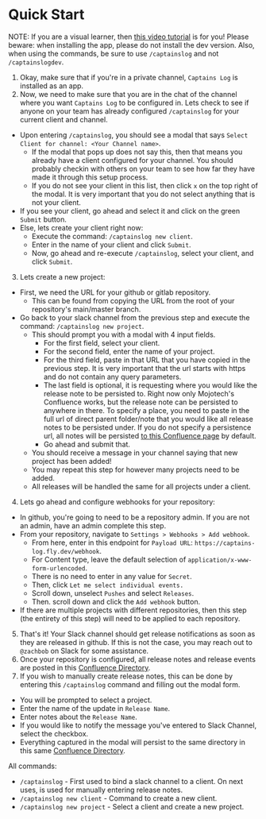 # Quick Start
NOTE: If you are a visual learner, then [this video tutorial](https://drive.google.com/file/d/1MbDeYRkuqv6KYRNZczgikMwOvgryeeLP/view?usp=sharing) is for you! Please beware: when installing the app, please do not install the dev version. Also, when using the commands, be sure to use `/captainslog` and not `/captainslogdev`.

1. Okay, make sure that if you're in a private channel, `Captains Log` is installed as an app.
2. Now, we need to make sure that you are in the chat of the channel where you want `Captains Log` to be configured in. Lets check to see if anyone on your team has already configured `/captainslog` for your current client and channel.
- Upon entering `/captainslog`, you should see a modal that says `Select Client for channel: <Your Channel name>`.
  - If the modal that pops up does not say this, then that means you already have a client configured for your channel. You should probably checkin with others on your team to see how far they have made it through this setup process.
  - If you do not see your client in this list, then click `x` on the top right of the modal. It is very important that you do not select anything that is not your client.
- If you see your client, go ahead and select it and click on the green `Submit` button.
- Else, lets create your client right now:
  - Execute the command: `/captainslog new client`.
  - Enter in the name of your client and click `Submit`.
  - Now, go ahead and re-execute `/captainslog`, select your client, and click `Submit`.
3. Lets create a new project:
- First, we need the URL for your github or gitlab repository.
  - This can be found from copying the URL from the root of your repository's main/master branch.
- Go back to your slack channel from the previous step and execute the command: `/captainslog new project`.
  - This should prompt you with a modal with 4 input fields.
    - For the first field, select your client.
    - For the second field, enter the name of your project.
    - For the third field, paste in that URL that you have copied in the previous step. It is very important that the url starts with https and do not contain any query parameters.
    - The last field is optional, it is requesting where you would like the release note to be persisted to. Right now only Mojotech's Confluence works, but the release note can be persisted to anywhere in there. To specify a place, you need to paste in the full url of direct parent folder/note that you would like all release notes to be persisted under. If you do not specify a persistence url, all notes will be persisted [to this Confluence page](https://mojotech.atlassian.net/wiki/spaces/PM/pages/29458448/The+Captain) by default.
    - Go ahead and submit that.
  - You should receive a message in your channel saying that new project has been added!
  - You may repeat this step for however many projects need to be added.
  - All releases will be handled the same for all projects under a client.
4. Lets go ahead and configure webhooks for your repository:
- In github, you're going to need to be a repository admin. If you are not an admin, have an admin complete this step.
- From your repository, navigate to `Settings > Webhooks > Add webhook`.
  - From here, enter in this endpoint for `Payload URL`: `https://captains-log.fly.dev/webhook`.
  - For Content type, leave the default selection of `application/x-www-form-urlencoded`.
  - There is no need to enter in any value for `Secret`.
  - Then, click `Let me select individual events.`
  - Scroll down, unselect `Pushes` and select `Releases`.
  - Then. scroll down and click the `Add webhook` button.
- If there are multiple projects with different repositories, then this step (the entirety of this step) will need to be applied to each repository.
5. That's it! Your Slack channel should get release notifications as soon as they are released in github. If this is not the case, you may reach out to `@zachbob` on Slack for some assistance.
6. Once your repository is configured, all release notes and release events are posted in this [Confluence Directory](https://mojotech.atlassian.net/wiki/spaces/PM/pages/29458448/The+Captain).
7. If you wish to manually create release notes, this can be done by entering this `/captainslog` command and filling out the modal form.
  - You will be prompted to select a project.
  - Enter the name of the update in `Release Name`.
  - Enter notes about the `Release Name`.
  - If you would like to notify the message you've entered to Slack Channel, select the checkbox.
  - Everything captured in the modal will persist to the same directory in this same [Confluence Directory](https://mojotech.atlassian.net/wiki/spaces/PM/pages/29458448/The+Captain).

All commands:
 - `/captainslog` - First used to bind a slack channel to a client. On next uses, is used for manually entering release notes.
 - `/captainslog new client` - Command to create a new client.
 - `/captainslog new project` - Select a client and create a new project.
